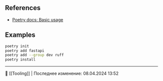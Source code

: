 ## References
- [Poetry docs: Basic usage](https://python-poetry.org/docs/basic-usage/)

## Examples

```bash
poetry init
poetry add fastapi
poetry add --group dev ruff
poetry install
```

----
📂 [[Tooling]] | Последнее изменение: 08.04.2024 13:52